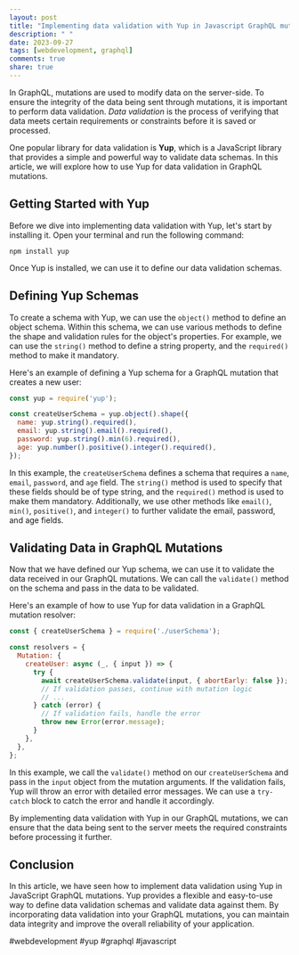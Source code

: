 ```yaml
---
layout: post
title: "Implementing data validation with Yup in Javascript GraphQL mutations"
description: " "
date: 2023-09-27
tags: [webdevelopment, graphql]
comments: true
share: true
---
```


In GraphQL, mutations are used to modify data on the server-side. To ensure the integrity of the data being sent through mutations, it is important to perform data validation. *Data validation* is the process of verifying that data meets certain requirements or constraints before it is saved or processed.

One popular library for data validation is **Yup**, which is a JavaScript library that provides a simple and powerful way to validate data schemas. In this article, we will explore how to use Yup for data validation in GraphQL mutations.

## Getting Started with Yup

Before we dive into implementing data validation with Yup, let's start by installing it. Open your terminal and run the following command:

```shell
npm install yup
```

Once Yup is installed, we can use it to define our data validation schemas.

## Defining Yup Schemas

To create a schema with Yup, we can use the `object()` method to define an object schema. Within this schema, we can use various methods to define the shape and validation rules for the object's properties. For example, we can use the `string()` method to define a string property, and the `required()` method to make it mandatory.

Here's an example of defining a Yup schema for a GraphQL mutation that creates a new user:

```javascript
const yup = require('yup');

const createUserSchema = yup.object().shape({
  name: yup.string().required(),
  email: yup.string().email().required(),
  password: yup.string().min(6).required(),
  age: yup.number().positive().integer().required(),
});
```

In this example, the `createUserSchema` defines a schema that requires a `name`, `email`, `password`, and `age` field. The `string()` method is used to specify that these fields should be of type string, and the `required()` method is used to make them mandatory. Additionally, we use other methods like `email()`, `min()`, `positive()`, and `integer()` to further validate the email, password, and age fields.

## Validating Data in GraphQL Mutations

Now that we have defined our Yup schema, we can use it to validate the data received in our GraphQL mutations. We can call the `validate()` method on the schema and pass in the data to be validated. 

Here's an example of how to use Yup for data validation in a GraphQL mutation resolver:

```javascript
const { createUserSchema } = require('./userSchema');

const resolvers = {
  Mutation: {
    createUser: async (_, { input }) => {
      try {
        await createUserSchema.validate(input, { abortEarly: false });
        // If validation passes, continue with mutation logic
        // ...
      } catch (error) {
        // If validation fails, handle the error
        throw new Error(error.message);
      }
    },
  },
};
```

In this example, we call the `validate()` method on our `createUserSchema` and pass in the `input` object from the mutation arguments. If the validation fails, Yup will throw an error with detailed error messages. We can use a `try-catch` block to catch the error and handle it accordingly.

By implementing data validation with Yup in our GraphQL mutations, we can ensure that the data being sent to the server meets the required constraints before processing it further.

## Conclusion

In this article, we have seen how to implement data validation using Yup in JavaScript GraphQL mutations. Yup provides a flexible and easy-to-use way to define data validation schemas and validate data against them. By incorporating data validation into your GraphQL mutations, you can maintain data integrity and improve the overall reliability of your application.

#webdevelopment #yup #graphql #javascript